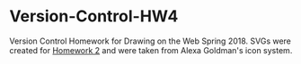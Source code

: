 # Version-Control-HW4

Version Control Homework for Drawing on the Web Spring 2018. 
SVGs were created for [Homework 2](http://i6.cims.nyu.edu/~aeg451/380/hw2/index.html) and were taken from Alexa Goldman's icon system.

